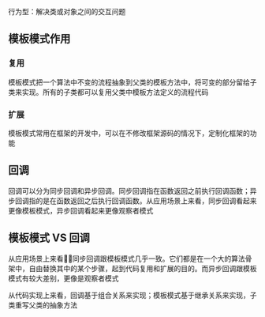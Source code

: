 行为型：解决类或对象之间的交互问题


## 模板模式作用
### 复用
模板模式把一个算法中不变的流程抽象到父类的模板方法中，将可变的部分留给子类来实现。所有的子类都可以复用父类中模板方法定义的流程代码

### 扩展
模板模式常用在框架的开发中，可以在不修改框架源码的情况下，定制化框架的功能


## 回调
回调可以分为同步回调和异步回调。同步回调指在函数返回之前执行回调函数；异步回调指的是在函数返回之后执行回调函数。从应用场景上来看，同步回调看起来更像模板模式，异步回调看起来更像观察者模式


## 模板模式 VS 回调
从应用场景上来看􏰀，同步回调跟模板模式几乎一致。它们都是在一个大的算法骨架中，自由替换其中的某个步骤，起到代码复用和扩展的目的。而异步回调跟模板模式有较大差别，更像是观察者模式

从代码实现上来看，回调基于组合关系来实现；模板模式基于继承关系来实现，子类重写父类的抽象方法